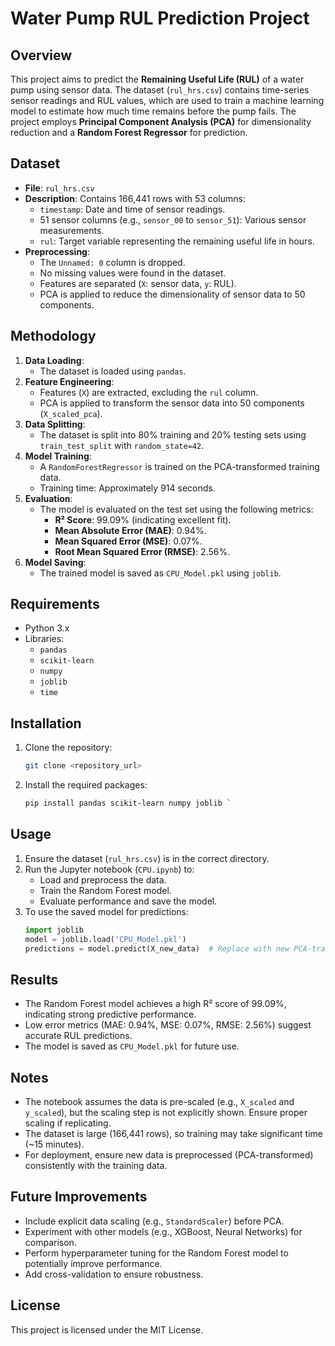 # Water Pump RUL Prediction Project

## Overview
This project aims to predict the **Remaining Useful Life (RUL)** of a water pump using sensor data. The dataset (`rul_hrs.csv`) contains time-series sensor readings and RUL values, which are used to train a machine learning model to estimate how much time remains before the pump fails. The project employs **Principal Component Analysis (PCA)** for dimensionality reduction and a **Random Forest Regressor** for prediction.

## Dataset
- **File**: `rul_hrs.csv`
- **Description**: Contains 166,441 rows with 53 columns:
  - `timestamp`: Date and time of sensor readings.
  - 51 sensor columns (e.g., `sensor_00` to `sensor_51`): Various sensor measurements.
  - `rul`: Target variable representing the remaining useful life in hours.
- **Preprocessing**:
  - The `Unnamed: 0` column is dropped.
  - No missing values were found in the dataset.
  - Features are separated (`X`: sensor data, `y`: RUL).
  - PCA is applied to reduce the dimensionality of sensor data to 50 components.

## Methodology
1. **Data Loading**:
   - The dataset is loaded using `pandas`.
2. **Feature Engineering**:
   - Features (`X`) are extracted, excluding the `rul` column.
   - PCA is applied to transform the sensor data into 50 components (`X_scaled_pca`).
3. **Data Splitting**:
   - The dataset is split into 80% training and 20% testing sets using `train_test_split` with `random_state=42`.
4. **Model Training**:
   - A `RandomForestRegressor` is trained on the PCA-transformed training data.
   - Training time: Approximately 914 seconds.
5. **Evaluation**:
   - The model is evaluated on the test set using the following metrics:
     - **R² Score**: 99.09% (indicating excellent fit).
     - **Mean Absolute Error (MAE)**: 0.94%.
     - **Mean Squared Error (MSE)**: 0.07%.
     - **Root Mean Squared Error (RMSE)**: 2.56%.
6. **Model Saving**:
   - The trained model is saved as `CPU_Model.pkl` using `joblib`.

## Requirements
- Python 3.x
- Libraries:
  - `pandas`
  - `scikit-learn`
  - `numpy`
  - `joblib`
  - `time`

## Installation
1. Clone the repository:
   ```bash
   git clone <repository_url>
   ```
2. Install the required packages:
   ```bash
   pip install pandas scikit-learn numpy joblib `

## Usage
1. Ensure the dataset (`rul_hrs.csv`) is in the correct directory.
2. Run the Jupyter notebook (`CPU.ipynb`) to:
   - Load and preprocess the data.
   - Train the Random Forest model.
   - Evaluate performance and save the model.
3. To use the saved model for predictions:
   ```python
   import joblib
   model = joblib.load('CPU_Model.pkl')
   predictions = model.predict(X_new_data)  # Replace with new PCA-transformed data
   ```

## Results
- The Random Forest model achieves a high R² score of 99.09%, indicating strong predictive performance.
- Low error metrics (MAE: 0.94%, MSE: 0.07%, RMSE: 2.56%) suggest accurate RUL predictions.
- The model is saved as `CPU_Model.pkl` for future use.

## Notes
- The notebook assumes the data is pre-scaled (e.g., `X_scaled` and `y_scaled`), but the scaling step is not explicitly shown. Ensure proper scaling if replicating.
- The dataset is large (166,441 rows), so training may take significant time (~15 minutes).
- For deployment, ensure new data is preprocessed (PCA-transformed) consistently with the training data.

## Future Improvements
- Include explicit data scaling (e.g., `StandardScaler`) before PCA.
- Experiment with other models (e.g., XGBoost, Neural Networks) for comparison.
- Perform hyperparameter tuning for the Random Forest model to potentially improve performance.
- Add cross-validation to ensure robustness.

## License
This project is licensed under the MIT License.
